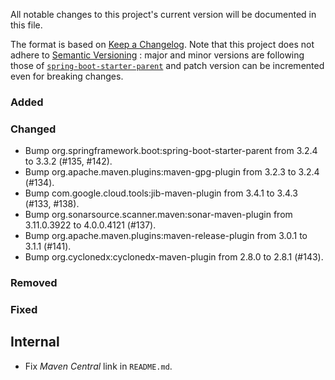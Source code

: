 All notable changes to this project's current version will be documented in this file.

The format is based on [Keep a Changelog](https://keepachangelog.com/en/1.0.0/). Note that
this project does not adhere to [Semantic Versioning](https://semver.org/spec/v2.0.0.html)
: major and minor versions are following those of
[`spring-boot-starter-parent`](https://spring.io/projects/spring-boot) and patch version
can be incremented even for breaking changes.

### Added

### Changed

- Bump org.springframework.boot:spring-boot-starter-parent from 3.2.4 to 3.3.2 (#135, #142).
- Bump org.apache.maven.plugins:maven-gpg-plugin from 3.2.3 to 3.2.4 (#134).
- Bump com.google.cloud.tools:jib-maven-plugin from 3.4.1 to 3.4.3 (#133, #138).
- Bump org.sonarsource.scanner.maven:sonar-maven-plugin from 3.11.0.3922 to 4.0.0.4121 (#137).
- Bump org.apache.maven.plugins:maven-release-plugin from 3.0.1 to 3.1.1 (#141).
- Bump org.cyclonedx:cyclonedx-maven-plugin from 2.8.0 to 2.8.1 (#143).

### Removed

### Fixed

## Internal

- Fix _Maven Central_ link in `README.md`.
